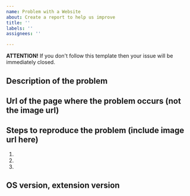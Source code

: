 ```yaml
---
name: Problem with a Website
about: Create a report to help us improve
title: ''
labels: ''
assignees: ''

---
```


**ATTENTION!** If you don't follow this template then your issue will be immediately closed.

## Description of the problem


## Url of the page where the problem occurs (not the image url)


## Steps to reproduce the problem (include image url here)
1.
2.
3.

## OS version, extension version
